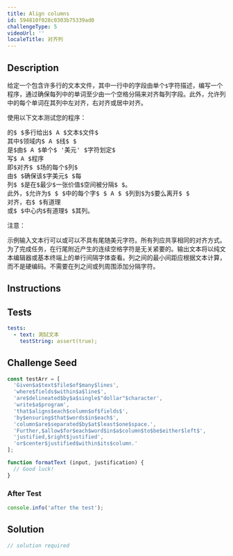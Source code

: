 ```yaml
---
title: Align columns
id: 594810f028c0303b75339ad0
challengeType: 5
videoUrl: ''
localeTitle: 对齐列
---
```


## Description
<section id="description"><p>给定一个包含许多行的文本文件，其中一行中的字段由单个<code>$</code>字符描述，编写一个程序，通过确保每列中的单词至少由一个空格分隔来对齐每列字段。此外，允许列中的每个单词在其列中左对齐，右对齐或居中对齐。 </p><p>使用以下文本测试您的程序： </p><pre>的$ $多行给出$ A $文本$文件$
其中$领域内$ A $线$ $
是$由$ A $单个$ &#39;美元&#39; $字符划定$
写$ A $程序
即$对齐$ $场的每个$列$
由$ $确保该$字美元$ $每
列$ $是在$最少$一张价值$空间被分隔$ $。
此外，$允许为$ $ $中的每个字$ $ A $ $列到$为$要么离开$ $
对齐，右$ $有道理
或$ $中心内$有道理$ $其列。
</pre><p>注意： </p>示例输入文本行可以或可以不具有尾随美元字符。所有列应共享相同的对齐方式。为了完成任务，在行尾附近产生的连续空格字符是无关紧要的。输出文本将以纯文本编辑器或基本终端上的单行间隔字体查看。列之间的最小间距应根据文本计算，而不是硬编码。不需要在列之间或列周围添加分隔字符。 </section>

## Instructions
<section id="instructions">
</section>

## Tests
<section id='tests'>

```yml
tests:
  - text: 測試文本
    testString: assert(true);

```

</section>

## Challenge Seed
<section id='challengeSeed'>

<div id='js-seed'>

```js
const testArr = [
  'Given$a$text$file$of$many$lines',
  'where$fields$within$a$line$',
  'are$delineated$by$a$single$"dollar"$character',
  'write$a$program',
  'that$aligns$each$column$of$fields$',
  'by$ensuring$that$words$in$each$',
  'column$are$separated$by$at$least$one$space.',
  'Further,$allow$for$each$word$in$a$column$to$be$either$left$',
  'justified,$right$justified',
  'or$center$justified$within$its$column.'
];

function formatText (input, justification) {
  // Good luck!
}

```

</div>


### After Test
<div id='js-teardown'>

```js
console.info('after the test');
```

</div>

</section>

## Solution
<section id='solution'>

```js
// solution required
```
</section>
